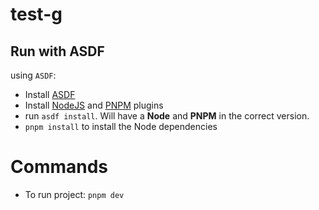 # test-g


## Run with ASDF
using `ASDF`:
- Install [ASDF](https://asdf-vm.com/guide/getting-started.html)
- Install [NodeJS](https://github.com/asdf-vm/asdf-nodejs) and [PNPM](https://github.com/jonathanmorley/asdf-pnpm) plugins
- run `asdf install`. Will have a **Node** and **PNPM** in the correct version.
- `pnpm install` to install the Node dependencies

# Commands
- To run project: `pnpm dev`